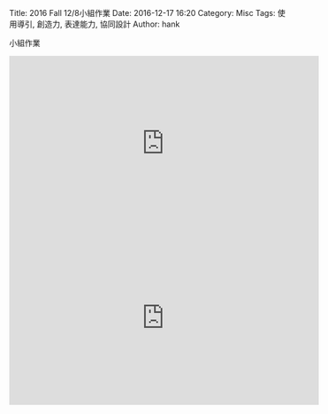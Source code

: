 Title: 2016 Fall 12/8小組作業
Date: 2016-12-17 16:20
Category: Misc
Tags: 使用導引, 創造力, 表達能力, 協同設計
Author: hank

小組作業

<!-- PELICAN_END_SUMMARY -->

<iframe width="560" height="315" src="https://www.youtube.com/embed/Pb3rIm0Qs0s" frameborder="0" allowfullscreen></iframe>

<iframe width="560" height="315" src="https://www.youtube.com/embed/SZcvWfRfxlU?list=PLnkTI8fT4tuzXuWFi26wtPpLV3b0utcF5" frameborder="0" allowfullscreen></iframe>